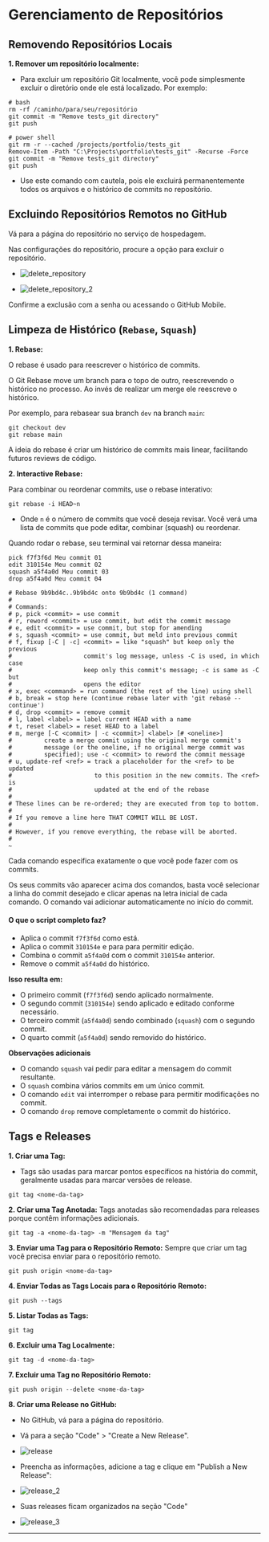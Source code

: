 # Gerenciamento de Repositórios
## Removendo Repositórios Locais
**1. Remover um repositório localmente:**
- Para excluir um repositório Git localmente, você pode simplesmente excluir o diretório onde ele está localizado. Por exemplo:
```shell
# bash
rm -rf /caminho/para/seu/repositório
git commit -m "Remove tests_git directory"
git push

# power shell
git rm -r --cached /projects/portfolio/tests_git
Remove-Item -Path "C:\Projects\portfolio\tests_git" -Recurse -Force
git commit -m "Remove tests_git directory"
git push
```

- Use este comando com cautela, pois ele excluirá permanentemente todos os arquivos e o histórico de commits no repositório.

## Excluindo Repositórios Remotos no GitHub
Vá para a página do repositório no serviço de hospedagem.

Nas configurações do repositório, procure a opção para excluir o repositório.
- ![delete_repository](content/imgs/05/delete_repository.jpg)

- ![delete_repository_2](content/imgs/05/delete_repository_2.jpg)

Confirme a exclusão com a senha ou acessando o GitHub Mobile.

## Limpeza de Histórico (`Rebase`, `Squash`)
**1. Rebase:**

O rebase é usado para reescrever o histórico de commits. 

O Git Rebase move um branch para o topo de outro, reescrevendo o histórico no processo. Ao invés de realizar um merge ele reescreve o histórico.

Por exemplo, para rebasear sua branch `dev` na branch `main`:
```shell
git checkout dev
git rebase main
```

A ideia do rebase é criar um histórico de commits mais linear, facilitando futuros reviews de código.

**2. Interactive Rebase:**

Para combinar ou reordenar commits, use o rebase interativo:
```shell
git rebase -i HEAD~n
```

- Onde `n` é o número de commits que você deseja revisar. Você verá uma lista de commits que pode editar, combinar (squash) ou reordenar.

Quando rodar o rebase, seu terminal vai retornar dessa maneira:
```shell
pick f7f3f6d Meu commit 01
edit 310154e Meu commit 02
squash a5f4a0d Meu commit 03
drop a5f4a0d Meu commit 04

# Rebase 9b9bd4c..9b9bd4c onto 9b9bd4c (1 command)
#
# Commands:
# p, pick <commit> = use commit
# r, reword <commit> = use commit, but edit the commit message
# e, edit <commit> = use commit, but stop for amending
# s, squash <commit> = use commit, but meld into previous commit
# f, fixup [-C | -c] <commit> = like "squash" but keep only the previous
#                    commit's log message, unless -C is used, in which case
#                    keep only this commit's message; -c is same as -C but
#                    opens the editor
# x, exec <command> = run command (the rest of the line) using shell
# b, break = stop here (continue rebase later with 'git rebase --continue')
# d, drop <commit> = remove commit
# l, label <label> = label current HEAD with a name
# t, reset <label> = reset HEAD to a label
# m, merge [-C <commit> | -c <commit>] <label> [# <oneline>]
#         create a merge commit using the original merge commit's
#         message (or the oneline, if no original merge commit was
#         specified); use -c <commit> to reword the commit message
# u, update-ref <ref> = track a placeholder for the <ref> to be updated
#                       to this position in the new commits. The <ref> is
#                       updated at the end of the rebase
#
# These lines can be re-ordered; they are executed from top to bottom.
#
# If you remove a line here THAT COMMIT WILL BE LOST.
#
# However, if you remove everything, the rebase will be aborted.
#
~  
```

Cada comando especifica exatamente o que você pode fazer com os commits.

Os seus commits vão aparecer acima dos comandos, basta você selecionar a linha do commit desejado e clicar apenas na letra inicial de cada comando. O comando vai adicionar automaticamente no início do commit.

#### O que o script completo faz?
- Aplica o commit `f7f3f6d` como está.
- Aplica o commit `310154e` e para para permitir edição.
- Combina o commit `a5f4a0d` com o commit `310154e` anterior.
- Remove o commit `a5f4a0d` do histórico.

**Isso resulta em:**
- O primeiro commit (`f7f3f6d`) sendo aplicado normalmente.
- O segundo commit (`310154e`) sendo aplicado e editado conforme necessário.
- O terceiro commit (`a5f4a0d`) sendo combinado (`squash`) com o segundo commit.
- O quarto commit (`a5f4a0d`) sendo removido do histórico.

**Observações adicionais**
- O comando `squash` vai pedir para editar a mensagem do commit resultante. 
- O `squash` combina vários commits em um único commit.
- O comando `edit` vai interromper o rebase para permitir modificações no commit.
- O comando `drop` remove completamente o commit do histórico.

## Tags e Releases
**1. Criar uma Tag:**
- Tags são usadas para marcar pontos específicos na história do commit, geralmente usadas para marcar versões de release.
```shell
git tag <nome-da-tag>
```

**2. Criar uma Tag Anotada:**
Tags anotadas são recomendadas para releases porque contêm informações adicionais.
```shell
git tag -a <nome-da-tag> -m "Mensagem da tag"
```

**3. Enviar uma Tag para o Repositório Remoto:**
Sempre que criar um tag você precisa enviar para o repositório remoto.
```shell
git push origin <nome-da-tag>
```

**4. Enviar Todas as Tags Locais para o Repositório Remoto:**
```shell
git push --tags
```

**5. Listar Todas as Tags:**
```shell
git tag
```

**6. Excluir uma Tag Localmente:**
```shell
git tag -d <nome-da-tag>
```

**7. Excluir uma Tag no Repositório Remoto:**
```shell
git push origin --delete <nome-da-tag>
```

**8. Criar uma Release no GitHub:**
- No GitHub, vá para a página do repositório.
- Vá para a seção "Code" > "Create a New Release".
- ![release](content/imgs/05/release.jpg)

- Preencha as informações, adicione a tag e clique em "Publish a New Release":
- ![release_2](content/imgs/05/release_2.jpg)

- Suas releases ficam organizados na seção "Code"
- ![release_3](content/imgs/05/release_3.jpg)
---